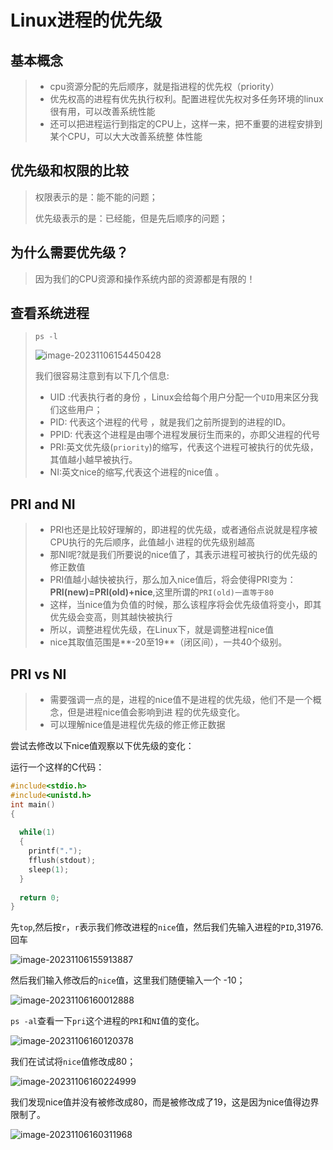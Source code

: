 

# Linux进程的优先级

## 基本概念

> - cpu资源分配的先后顺序，就是指进程的优先权（priority）  
> - 优先权高的进程有优先执行权利。配置进程优先权对多任务环境的linux很有用，可以改善系统性能  
> - 还可以把进程运行到指定的CPU上，这样一来，把不重要的进程安排到某个CPU，可以大大改善系统整
>   体性能  

## 优先级和权限的比较

> 权限表示的是：能不能的问题；
>
> 优先级表示的是：已经能，但是先后顺序的问题；

## 为什么需要优先级？

> 因为我们的CPU资源和操作系统内部的资源都是有限的！

## 查看系统进程

> `ps -l`
>
> ![image-20231106154450428](https://gitee.com/slow-heating-shaanxi-people/pictrue/raw/master/pmm/image-20231106154450428.png)
>
> 我们很容易注意到有以下几个信息:
>
> - UID :代表执行者的身份  ，Linux会给每个用户分配一个`UID`用来区分我们这些用户；
> - PID: 代表这个进程的代号 ，就是我们之前所提到的进程的ID。
> - PPID: 代表这个进程是由哪个进程发展衍生而来的，亦即父进程的代号  
> - PRI:英文优先级(`priority`)的缩写，代表这个进程可被执行的优先级，其值越小越早被执行。
> - NI:英文nice的缩写,代表这个进程的nice值 。

## PRI and NI  

> - PRI也还是比较好理解的，即进程的优先级，或者通俗点说就是程序被CPU执行的先后顺序，此值越小
>   进程的优先级别越高  
> - 那NI呢?就是我们所要说的nice值了，其表示进程可被执行的优先级的修正数值  
> - PRI值越小越快被执行，那么加入nice值后，将会使得PRI变为： **PRI(new)=PRI(old)+nice**,这里所谓的`PRI(old)一直等于80`
> -   这样，当nice值为负值的时候，那么该程序将会优先级值将变小，即其优先级会变高，则其越快被执行  
> - 所以，调整进程优先级，在Linux下，就是调整进程nice值  
> - nice其取值范围是**-20至19**（闭区间），一共40个级别。 

## PRI vs NI  

> - 需要强调一点的是，进程的nice值不是进程的优先级，他们不是一个概念，但是进程nice值会影响到进
>   程的优先级变化。  
> - 可以理解nice值是进程优先级的修正修正数据  

尝试去修改以下nice值观察以下优先级的变化：

运行一个这样的C代码：

```c
#include<stdio.h>      
#include<unistd.h>    
int main()    
{    
      
  while(1)    
  {    
    printf(".");    
    fflush(stdout);    
    sleep(1);    
  }    
                                                                                                                    
  return 0;    
} 
```

先`top`,然后按`r`，`r`表示我们修改进程的`nice`值，然后我们先输入进程的`PID`,31976.回车

![image-20231106155913887](https://gitee.com/slow-heating-shaanxi-people/pictrue/raw/master/pmm/image-20231106155913887.png)

然后我们输入修改后的`nice`值，这里我们随便输入一个 -10；

![image-20231106160012888](https://gitee.com/slow-heating-shaanxi-people/pictrue/raw/master/pmm/image-20231106160012888.png)

`ps -al`查看一下`pri`这个进程的`PRI`和`NI`值的变化。

![image-20231106160120378](https://gitee.com/slow-heating-shaanxi-people/pictrue/raw/master/pmm/image-20231106160120378.png)

我们在试试将`nice`值修改成80；

![image-20231106160224999](https://gitee.com/slow-heating-shaanxi-people/pictrue/raw/master/pmm/image-20231106160224999.png)

我们发现nice值并没有被修改成80，而是被修改成了19，这是因为nice值得边界限制了。

![image-20231106160311968](https://gitee.com/slow-heating-shaanxi-people/pictrue/raw/master/pmm/image-20231106160311968.png)